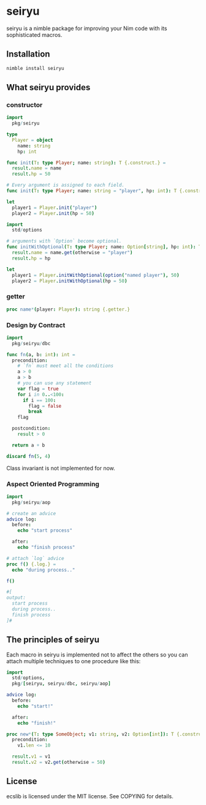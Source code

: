 # seiryu
seiryu is a nimble package for improving your Nim code with its sophisticated macros.

## Installation
```sh
nimble install seiryu
```

## What seiryu provides
### constructor
```nim
import
  pkg/seiryu

type
  Player = object
    name: string
    hp: int

func init(T: type Player; name: string): T {.construct.} =
  result.name = name
  result.hp = 50

# Every argument is assigned to each field.
func init(T: type Player; name: string = "player", hp: int): T {.construct.}

let
  player1 = Player.init("player")
  player2 = Player.init(hp = 50)
```

```nim
import
  std/options

# arguments with `Option` become optional.
func initWithOptional(T: type Player; name: Option[string], hp: int): T {.construct.}
  result.name = name.get(otherwise = "player")
  result.hp = hp

let
  player1 = Player.initWithOptional(option("named player"), 50)
  player2 = Player.initWithOptional(hp = 50)
```

### getter
```nim
proc name*(player: Player): string {.getter.}
```

### Design by Contract
```nim
import
  pkg/seiryu/dbc

func fn(a, b: int): int =
  precondition:
    # `fn` must meet all the conditions
    a > 0
    a > b
    # you can use any statement
    var flag = true
    for i in 0..<100:
      if i == 100:
        flag = false
        break
    flag

  postcondition:
    result > 0

  return a + b

discard fn(5, 4)
```
Class invariant is not implemented for now.

### Aspect Oriented Programming
```nim
import
  pkg/seiryu/aop

# create an advice
advice log:
  before:
    echo "start process"

  after:
    echo "finish process"

# attach `log` advice
proc f() {.log.} =
  echo "during process.."

f()

#[
output:
  start process
  during process..
  finish process
]#
```

## The principles of seiryu
Each macro in seiryu is implemented not to affect the others so you can attach multiple techniques to one procedure like this:
```nim
import
  std/options,
  pkg/[seiryu, seiryu/dbc, seiryu/aop]

advice log:
  before:
    echo "start!"

  after:
    echo "finish!"

proc new*(T: type SomeObject; v1: string, v2: Option[int]): T {.construct, log.} =
  precondition:
    v1.len <= 10

  result.v1 = v1
  result.v2 = v2.get(otherwise = 50)
```

## License
ecslib is licensed under the MIT license. See COPYING for details.

